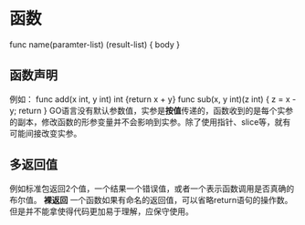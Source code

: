 # 函数
func name(paramter-list) (result-list) {
    body
}
## 函数声明
例如：
func add(x int, y int) int {return x + y}
func sub(x, y int)(z int) {
    z = x - y;
    return
}
GO语言没有默认参数值，实参是**按值**传递的，函数收到的是每个实参的副本，修改函数的形参变量并不会影响到实参。除了使用指针、slice等，就有可能间接改变实参。

## 多返回值
例如标准包返回2个值，一个结果一个错误值，或者一个表示函数调用是否真确的布尔值。
**裸返回**
一个函数如果有命名的返回值，可以省略return语句的操作数。但是并不能拿使得代码更加易于理解，应保守使用。
